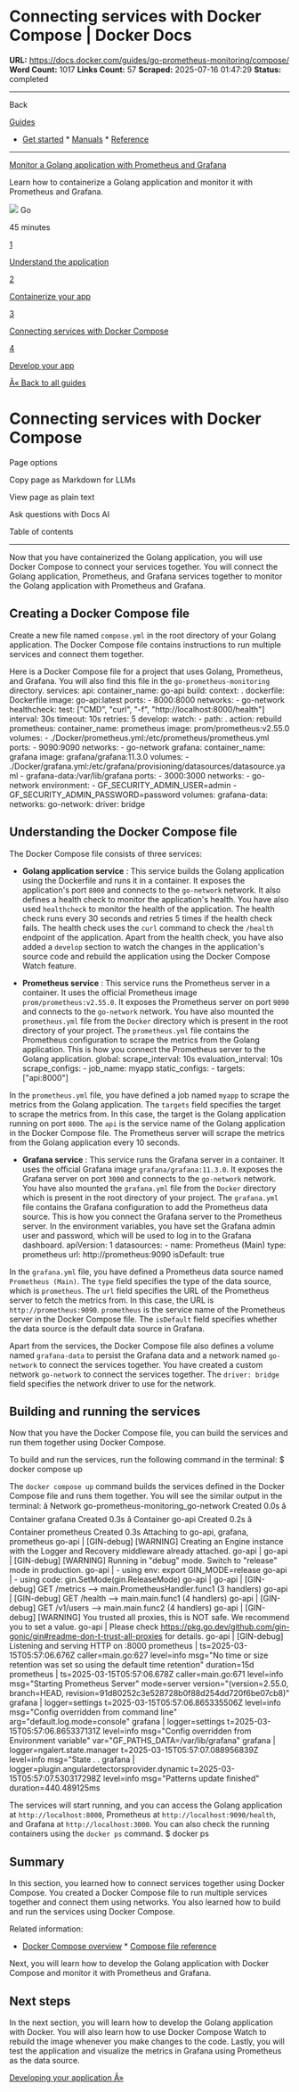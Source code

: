 # Connecting services with Docker Compose | Docker Docs

**URL:** https://docs.docker.com/guides/go-prometheus-monitoring/compose/
**Word Count:** 1017
**Links Count:** 57
**Scraped:** 2025-07-16 01:47:29
**Status:** completed

---

Back

[Guides](https://docs.docker.com/guides/)

  * [Get started](https://docs.docker.com/get-started/)   * [Manuals](https://docs.docker.com/manuals/)   * [Reference](https://docs.docker.com/reference/)

* * *

[Monitor a Golang application with Prometheus and Grafana](https://docs.docker.com/guides/go-prometheus-monitoring/)

Learn how to containerize a Golang application and monitor it with Prometheus and Grafana.

![](https://cdn.jsdelivr.net/gh/devicons/devicon@latest/icons/go/go-original.svg) Go

45 minutes

[1](https://docs.docker.com/guides/go-prometheus-monitoring/application/)

[Understand the application](https://docs.docker.com/guides/go-prometheus-monitoring/application/)

[2](https://docs.docker.com/guides/go-prometheus-monitoring/containerize/)

[Containerize your app](https://docs.docker.com/guides/go-prometheus-monitoring/containerize/)

[3](https://docs.docker.com/guides/go-prometheus-monitoring/compose/)

[Connecting services with Docker Compose](https://docs.docker.com/guides/go-prometheus-monitoring/compose/)

[4](https://docs.docker.com/guides/go-prometheus-monitoring/develop/)

[Develop your app](https://docs.docker.com/guides/go-prometheus-monitoring/develop/)

[Â« Back to all guides](https://docs.docker.com/guides/)

# Connecting services with Docker Compose

Page options

Copy page as Markdown for LLMs

View page as plain text

Ask questions with Docs AI

Table of contents

* * *

Now that you have containerized the Golang application, you will use Docker Compose to connect your services together. You will connect the Golang application, Prometheus, and Grafana services together to monitor the Golang application with Prometheus and Grafana.

## Creating a Docker Compose file

Create a new file named `compose.yml` in the root directory of your Golang application. The Docker Compose file contains instructions to run multiple services and connect them together.

Here is a Docker Compose file for a project that uses Golang, Prometheus, and Grafana. You will also find this file in the `go-prometheus-monitoring` directory.               services:       api:         container_name: go-api         build:           context: .           dockerfile: Dockerfile         image: go-api:latest         ports:           - 8000:8000         networks:           - go-network         healthcheck:           test: ["CMD", "curl", "-f", "http://localhost:8000/health"]           interval: 30s           timeout: 10s           retries: 5         develop:           watch:             - path: .               action: rebuild                  prometheus:         container_name: prometheus         image: prom/prometheus:v2.55.0         volumes:           - ./Docker/prometheus.yml:/etc/prometheus/prometheus.yml         ports:           - 9090:9090         networks:           - go-network              grafana:         container_name: grafana         image: grafana/grafana:11.3.0         volumes:           - ./Docker/grafana.yml:/etc/grafana/provisioning/datasources/datasource.yaml           - grafana-data:/var/lib/grafana         ports:           - 3000:3000         networks:           - go-network         environment:           - GF_SECURITY_ADMIN_USER=admin           - GF_SECURITY_ADMIN_PASSWORD=password          volumes:       grafana-data:          networks:       go-network:         driver: bridge

## Understanding the Docker Compose file

The Docker Compose file consists of three services:

  * **Golang application service** : This service builds the Golang application using the Dockerfile and runs it in a container. It exposes the application's port `8000` and connects to the `go-network` network. It also defines a health check to monitor the application's health. You have also used `healthcheck` to monitor the health of the application. The health check runs every 30 seconds and retries 5 times if the health check fails. The health check uses the `curl` command to check the `/health` endpoint of the application. Apart from the health check, you have also added a `develop` section to watch the changes in the application's source code and rebuild the application using the Docker Compose Watch feature.

  * **Prometheus service** : This service runs the Prometheus server in a container. It uses the official Prometheus image `prom/prometheus:v2.55.0`. It exposes the Prometheus server on port `9090` and connects to the `go-network` network. You have also mounted the `prometheus.yml` file from the `Docker` directory which is present in the root directory of your project. The `prometheus.yml` file contains the Prometheus configuration to scrape the metrics from the Golang application. This is how you connect the Prometheus server to the Golang application.                  global:           scrape_interval: 10s           evaluation_interval: 10s                  scrape_configs:           - job_name: myapp             static_configs:               - targets: ["api:8000"]

In the `prometheus.yml` file, you have defined a job named `myapp` to scrape the metrics from the Golang application. The `targets` field specifies the target to scrape the metrics from. In this case, the target is the Golang application running on port `8000`. The `api` is the service name of the Golang application in the Docker Compose file. The Prometheus server will scrape the metrics from the Golang application every 10 seconds.

  * **Grafana service** : This service runs the Grafana server in a container. It uses the official Grafana image `grafana/grafana:11.3.0`. It exposes the Grafana server on port `3000` and connects to the `go-network` network. You have also mounted the `grafana.yml` file from the `Docker` directory which is present in the root directory of your project. The `grafana.yml` file contains the Grafana configuration to add the Prometheus data source. This is how you connect the Grafana server to the Prometheus server. In the environment variables, you have set the Grafana admin user and password, which will be used to log in to the Grafana dashboard.                  apiVersion: 1         datasources:         - name: Prometheus (Main)           type: prometheus           url: http://prometheus:9090           isDefault: true

In the `grafana.yml` file, you have defined a Prometheus data source named `Prometheus (Main)`. The `type` field specifies the type of the data source, which is `prometheus`. The `url` field specifies the URL of the Prometheus server to fetch the metrics from. In this case, the URL is `http://prometheus:9090`. `prometheus` is the service name of the Prometheus server in the Docker Compose file. The `isDefault` field specifies whether the data source is the default data source in Grafana.

Apart from the services, the Docker Compose file also defines a volume named `grafana-data` to persist the Grafana data and a network named `go-network` to connect the services together. You have created a custom network `go-network` to connect the services together. The `driver: bridge` field specifies the network driver to use for the network.

## Building and running the services

Now that you have the Docker Compose file, you can build the services and run them together using Docker Compose.

To build and run the services, run the following command in the terminal:               $ docker compose up     

The `docker compose up` command builds the services defined in the Docker Compose file and runs them together. You will see the similar output in the terminal:                â Network go-prometheus-monitoring_go-network  Created                                                           0.0s       â Container grafana                            Created                                                           0.3s       â Container go-api                             Created                                                           0.2s       â Container prometheus                         Created                                                           0.3s      Attaching to go-api, grafana, prometheus     go-api      | [GIN-debug] [WARNING] Creating an Engine instance with the Logger and Recovery middleware already attached.     go-api      |      go-api      | [GIN-debug] [WARNING] Running in "debug" mode. Switch to "release" mode in production.     go-api      |  - using env:     export GIN_MODE=release     go-api      |  - using code:    gin.SetMode(gin.ReleaseMode)     go-api      |      go-api      | [GIN-debug] GET    /metrics                  --> main.PrometheusHandler.func1 (3 handlers)     go-api      | [GIN-debug] GET    /health                   --> main.main.func1 (4 handlers)     go-api      | [GIN-debug] GET    /v1/users                 --> main.main.func2 (4 handlers)     go-api      | [GIN-debug] [WARNING] You trusted all proxies, this is NOT safe. We recommend you to set a value.     go-api      | Please check https://pkg.go.dev/github.com/gin-gonic/gin#readme-don-t-trust-all-proxies for details.     go-api      | [GIN-debug] Listening and serving HTTP on :8000     prometheus  | ts=2025-03-15T05:57:06.676Z caller=main.go:627 level=info msg="No time or size retention was set so using the default time retention" duration=15d     prometheus  | ts=2025-03-15T05:57:06.678Z caller=main.go:671 level=info msg="Starting Prometheus Server" mode=server version="(version=2.55.0, branch=HEAD, revision=91d80252c3e528728b0f88d254dd720f6be07cb8)"     grafana     | logger=settings t=2025-03-15T05:57:06.865335506Z level=info msg="Config overridden from command line" arg="default.log.mode=console"     grafana     | logger=settings t=2025-03-15T05:57:06.865337131Z level=info msg="Config overridden from Environment variable" var="GF_PATHS_DATA=/var/lib/grafana"     grafana     | logger=ngalert.state.manager t=2025-03-15T05:57:07.088956839Z level=info msg="State     .     .     grafana     | logger=plugin.angulardetectorsprovider.dynamic t=2025-03-15T05:57:07.530317298Z level=info msg="Patterns update finished" duration=440.489125ms     

The services will start running, and you can access the Golang application at `http://localhost:8000`, Prometheus at `http://localhost:9090/health`, and Grafana at `http://localhost:3000`. You can also check the running containers using the `docker ps` command.               $ docker ps     

## Summary

In this section, you learned how to connect services together using Docker Compose. You created a Docker Compose file to run multiple services together and connect them using networks. You also learned how to build and run the services using Docker Compose.

Related information:

  * [Docker Compose overview](https://docs.docker.com/compose/)   * [Compose file reference](https://docs.docker.com/reference/compose-file/)

Next, you will learn how to develop the Golang application with Docker Compose and monitor it with Prometheus and Grafana.

## Next steps

In the next section, you will learn how to develop the Golang application with Docker. You will also learn how to use Docker Compose Watch to rebuild the image whenever you make changes to the code. Lastly, you will test the application and visualize the metrics in Grafana using Prometheus as the data source.

[Developing your application Â»](https://docs.docker.com/guides/go-prometheus-monitoring/develop/)